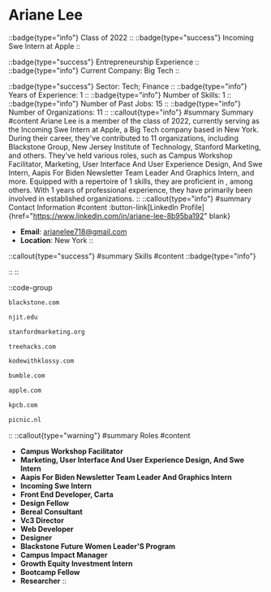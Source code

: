 # Ariane Lee
::badge{type="info"}
Class of 2022
::
::badge{type="success"}
Incoming Swe Intern at Apple
::

::badge{type="success"}
Entrepreneurship Experience
::
::badge{type="info"}
Current Company: Big Tech
::

::badge{type="success"}
Sector: Tech; Finance
::
::badge{type="info"}
Years of Experience: 1
::
::badge{type="info"}
Number of Skills: 1
::
::badge{type="info"}
Number of Past Jobs: 15
::
::badge{type="info"}
Number of Organizations: 11
::
::callout{type="info"}
#summary
Summary
#content
Ariane Lee is a member of the class of 2022, currently serving as the Incoming Swe Intern at Apple, a Big Tech company based in New York. During their career, they've contributed to 11 organizations, including Blackstone Group, New Jersey Institute of Technology, Stanford Marketing, and others. They've held various roles, such as Campus Workshop Facilitator, Marketing, User Interface And User Experience Design, And Swe Intern, Aapis For Biden Newsletter Team Leader And Graphics Intern, and more. Equipped with a repertoire of 1 skills, they are proficient in , among others.  With 1 years of professional experience, they have primarily been involved in established organizations.
::
::callout{type="info"}
#summary
Contact Information
#content
:button-link[LinkedIn Profile]{href="https://www.linkedin.com/in/ariane-lee-8b95ba192" blank}
- **Email**: arianelee718@gmail.com
- **Location**: New York
::

::callout{type="success"}
#summary
Skills
#content
::badge{type="info"}

::
::

::code-group
```bash [Blackstone Group]
blackstone.com
```
```bash [New Jersey Institute of Technology]
njit.edu
```
```bash [Stanford Marketing]
stanfordmarketing.org
```
```bash [TreeHacks]
treehacks.com
```
```bash [Kode with Klossy]
kodewithklossy.com
```
```bash [Bumble]
bumble.com
```
```bash [Apple]
apple.com
```
```bash [Kleiner Perkins Caufield & Byers]
kpcb.com
```
```bash [Picnic Supermarkets]
picnic.nl
```
::
::callout{type="warning"}
#summary
Roles
#content
- **Campus Workshop Facilitator**
- **Marketing, User Interface And User Experience Design, And Swe Intern**
- **Aapis For Biden Newsletter Team Leader And Graphics Intern**
- **Incoming Swe Intern**
- **Front End Developer, Carta**
- **Design Fellow**
- **Bereal Consultant**
- **Vc3 Director**
- **Web Developer**
- **Designer**
- **Blackstone Future Women Leader'S Program**
- **Campus Impact Manager**
- **Growth Equity Investment Intern**
- **Bootcamp Fellow**
- **Researcher**
::

